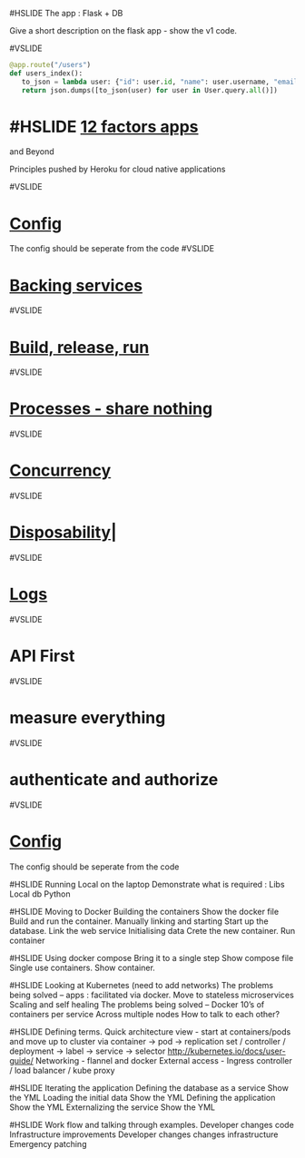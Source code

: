 #HSLIDE
The app : Flask + DB

Give a short description on the flask app - show the v1 code.

#VSLIDE
```python
@app.route("/users")
def users_index():
   to_json = lambda user: {"id": user.id, "name": user.username, "email": user.email}
   return json.dumps([to_json(user) for user in User.query.all()])

```

#HSLIDE
[12 factors apps](https://12factor.net)
=======================================
and Beyond

Principles pushed by Heroku for cloud native applications


#VSLIDE

[Config](https://12factor.net/config)
=====================================

The config should be seperate from the code
#VSLIDE

[Backing services](https://12factor.net/backing-services)
===============================================
#VSLIDE

[Build, release, run](https://12factor.net/build-release-run)
=====================================
#VSLIDE

[Processes - share nothing](https://12factor.net/processes)
=====================================
#VSLIDE

[Concurrency](https://12factor.net/concurrency)
=====================================
#VSLIDE

[Disposability](https://12factor.net/disposability)|
=====================================
#VSLIDE

[Logs](https://12factor.net/logs)
=====================================
#VSLIDE

API First
=====================================
#VSLIDE

measure everything
=====================================
#VSLIDE

authenticate and authorize
=====================================

#VSLIDE

[Config](https://12factor.net/config)
=====================================

The config should be seperate from the code

#HSLIDE
Running Local on the laptop
Demonstrate what is required :
Libs
Local db
Python

#HSLIDE
Moving to Docker
Building the containers
Show the docker file
Build and run the container.
Manually linking and starting
Start up the database.
Link the web service
Initialising data
Crete the new container.
Run container

#HSLIDE
Using docker compose
Bring it to a single step
Show compose file
Single use containers.
Show container.

#HSLIDE
Looking at Kubernetes (need to add networks)
The problems being solved – apps : facilitated via docker.
Move to stateless microservices
Scaling and self healing
The problems being solved – Docker
10’s of containers per service
Across multiple nodes
How to talk to each other?

#HSLIDE
Defining terms.
Quick architecture view - start at containers/pods and move up to cluster via container -> pod -> replication set / controller / deployment -> label -> service -> selector
http://kubernetes.io/docs/user-guide/
Networking - flannel and docker
External access - Ingress controller / load balancer / kube proxy

#HSLIDE
Iterating the application
Defining the database as a service
Show the YML
Loading the initial data
Show the YML
Defining the application
Show the YML
Externalizing the service
Show the YML

#HSLIDE
Work flow and talking through examples.
Developer changes code
Infrastructure improvements
Developer changes changes infrastructure
Emergency patching
